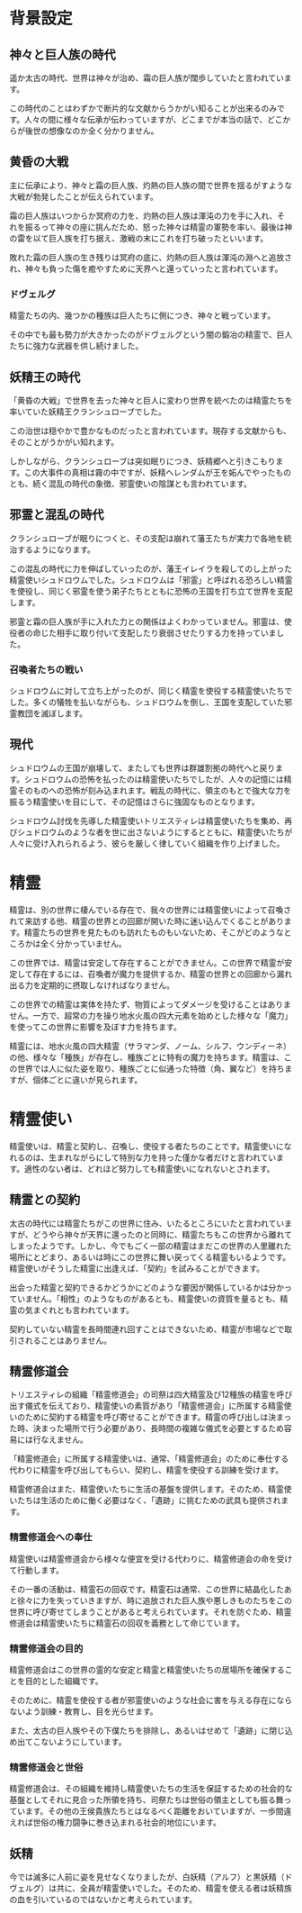 # 背景設定

## 神々と巨人族の時代

遥か太古の時代、世界は神々が治め、霜の巨人族が闊歩していたと言われています。

この時代のことはわずかで断片的な文献からうかがい知ることが出来るのみです。人々の間に様々な伝承が伝わっていますが、どこまでが本当の話で、どこからが後世の想像なのか全く分かりません。

<!---

### 巌と暴虐の巨人族

巌と暴虐の巨人族と呼ばれる巨人族がいましたが、あまり知られていません。神々に付いたり、他の巨人族に付いたりと傭兵のような連中だったと言われています。

### 天空の知恵の巨人族

神々の別名とも言われています。

--->

## 黄昏の大戦

主に伝承により、神々と霜の巨人族、灼熱の巨人族の間で世界を揺るがすような大戦が勃発したことが伝えられています。

霜の巨人族はいつからか冥府の力を、灼熱の巨人族は渾沌の力を手に入れ、それを振るって神々の座に挑んだため、怒った神々は精霊の軍勢を率い、最後は神の雷を以て巨人族を打ち据え、激戦の末にこれを打ち破ったといいます。

敗れた霜の巨人族の生き残りは冥府の底に、灼熱の巨人族は渾沌の淵へと追放され、神々も負った傷を癒やすために天界へと還っていったと言われています。

### ドヴェルグ

精霊たちの内、幾つかの種族は巨人たちに側につき、神々と戦っています。

その中でも最も勢力が大きかったのがドヴェルグという闇の鍛冶の精霊で、巨人たちに強力な武器を供し続けました。

<!---

### イブシャールの蛇

霜の巨人、灼熱の巨人たちに密かに近づき忌まわしい力を与えたのが「イブシャールの蛇」と呼ばれる者たちです。

「イブシャールの蛇」は謎に包まれた存在で、神々より更に古い者たちとも、別の世界、別の次元より渡ってきた者たちとも言われています。神々でさえその正体を掴みきれず、警戒していました。

--->


## 妖精王の時代

「黄昏の大戦」で世界を去った神々と巨人に変わり世界を統べたのは精霊たちを率いていた妖精王クランシュローブでした。

この治世は穏やかで豊かなものだったと言われています。現存する文献からも、そのことがうかがい知れます。

しかしながら、クランシュローブは突如眠りにつき、妖精郷へと引きこもります。この大事件の真相は霧の中ですが、妖精ヘレンダムが王を妬んでやったものとも、続く混乱の時代の象徴、邪霊使いの陰謀とも言われています。


## 邪霊と混乱の時代

クランシュローブが眠りにつくと、その支配は崩れて藩王たちが実力で各地を統治するようになります。

この混乱の時代に力を伸ばしていったのが、藩王イレイラを殺してのし上がった精霊使いシュドロウムでした。シュドロウムは「邪霊」と呼ばれる恐ろしい精霊を使役し、同じく邪霊を使う弟子たちとともに恐怖の王国を打ち立て世界を支配します。

邪霊と霜の巨人族が手に入れた力との関係はよくわかっていません。邪霊は、使役者の命じた相手に取り付いて支配したり衰弱させたりする力を持っていました。

### 召喚者たちの戦い

シュドロウムに対して立ち上がったのが、同じく精霊を使役する精霊使いたちでした。多くの犠牲を払いながらも、シュドロウムを倒し、王国を支配していた邪霊教団を滅ぼします。

## 現代

シュドロウムの王国が崩壊して、またしても世界は群雄割拠の時代へと戻ります。シュドロウムの恐怖を払ったのは精霊使いたちでしたが、人々の記憶には精霊そのものへの恐怖が刻み込まれます。戦乱の時代に、領主のもとで強大な力を振るう精霊使いを目にして、その記憶はさらに強固なものとなります。

シュドロウム討伐を先導した精霊使いトリエスティレは精霊使いたちを集め、再びシュドロウムのような者を世に出さないようにするとともに、精霊使いたちが人々に受け入れられるよう、彼らを厳しく律していく組織を作り上げました。

# 精霊

精霊は、別の世界に棲んでいる存在で、我々の世界には精霊使いによって召喚されて来訪する他、精霊の世界との回廊が開いた時に迷い込んでくることがあります。精霊たちの世界を見たものも訪れたものもいないため、そこがどのようなところかは全く分かっていません。

この世界では、精霊は安定して存在することができません。この世界で精霊が安定して存在するには、召喚者が魔力を提供するか、精霊の世界との回廊から漏れ出る力を定期的に摂取しなければなりません。

この世界での精霊は実体を持たず、物質によってダメージを受けることはありません。一方で、超常の力を操り地水火風の四大元素を始めとした様々な「魔力」を使ってこの世界に影響を及ぼす力を持ちます。

精霊には、地水火風の四大精霊（サラマンダ、ノーム、シルフ、ウンディーネ）の他、様々な「種族」が存在し、種族ごとに特有の魔力を持ちます。精霊は、この世界では人に似た姿を取り、種族ごとに似通った特徴（角、翼など）を持ちますが、個体ごとに違いが見られます。


# 精霊使い

精霊使いは、精霊と契約し、召喚し、使役する者たちのことです。精霊使いになれるのは、生まれながらにして特別な力を持った僅かな者だけと言われています。適性のない者は、どれほど努力しても精霊使いになれないとされます。

## 精霊との契約

太古の時代には精霊たちがこの世界に住み、いたるところにいたと言われていますが、どうやら神々が天界に還ったのと同時に、精霊たちもこの世界から離れてしまったようです。しかし、今でもごく一部の精霊はまだこの世界の人里離れた場所にとどまり、あるいは時にこの世界に舞い戻ってくる精霊もいるようです。精霊使いがそうした精霊に出逢えば、「契約」を試みることができます。

出会った精霊と契約できるかどうかにどのような要因が関係しているかは分かっていません。「相性」のようなものがあるとも、精霊使いの資質を量るとも、精霊の気まぐれとも言われています。

契約していない精霊を長時間連れ回すことはできないため、精霊が市場などで取引されることはありません。

## 精霊修道会

トリエスティレの組織「精霊修道会」の司祭は四大精霊及び12種族の精霊を呼び出す儀式を伝えており、精霊使いの素質があり「精霊修道会」に所属する精霊使いのために契約する精霊を呼び寄せることができます。精霊の呼び出しは決まった時、決まった場所で行う必要があり、長時間の複雑な儀式を必要とするため容易には行なえません。

「精霊修道会」に所属する精霊使いは、通常、「精霊修道会」のために奉仕する代わりに精霊を呼び出してもらい、契約し、精霊を使役する訓練を受けます。

精霊修道会はまた、精霊使いたちに生活の基盤を提供します。そのため、精霊使いたちは生活のために働く必要はなく、「遺跡」に挑むための武具も提供されます。

### 精霊修道会への奉仕

精霊使いは精霊修道会から様々な便宜を受ける代わりに、精霊修道会の命を受けて行動します。

その一番の活動は、精霊石の回収です。精霊石は通常、この世界に結晶化したあと徐々に力を失っていきますが、時に追放された巨人族や悪しきものたちをこの世界に呼び寄せてしまうことがあると考えられています。それを防ぐため、精霊修道会は精霊使いたちに精霊石の回収を義務として命じています。

### 精霊修道会の目的

精霊修道会はこの世界の霊的な安定と精霊と精霊使いたちの居場所を確保することを目的とした組織です。

そのために、精霊を使役する者が邪霊使いのような社会に害を与える存在にならないよう訓練・教育し、目を光らせます。

また、太古の巨人族やその下僕たちを排除し、あるいはせめて「遺跡」に閉じ込め出てこないようにしています。

### 精霊修道会と世俗

精霊修道会は、その組織を維持し精霊使いたちの生活を保証するための社会的な基盤としてそれに見合った所領を持ち、司祭たちは世俗の領主としても振る舞っています。その他の王侯貴族たちとはなるべく距離をおいていますが、一歩間違えれば世俗の権力闘争に巻き込まれる社会的地位にいます。


## 妖精

今では滅多に人前に姿を見せなくなりましたが、白妖精（アルフ）と黒妖精（ドヴェルグ）は共に、全員が精霊使いでした。そのため、精霊を使える者は妖精族の血を引いているのではないかと考えられています。
